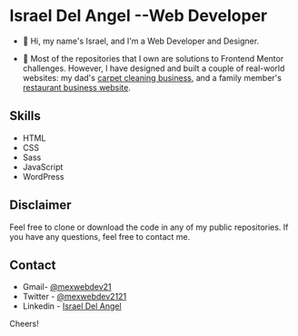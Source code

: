 # Israel Del Angel --Web Developer

- 👋 Hi, my name's Israel, and I'm a Web Developer and Designer. 


- 🌱 Most of the repositories that I own are solutions to Frontend Mentor challenges. However, I have designed and built a couple of real-world websites: my dad's [carpet cleaning business](https://serviciodelangel.com), and a family member's [restaurant business website](https://pipoham274.netlify.app/). 


## Skills


- HTML
- CSS
- Sass
- JavaScript
- WordPress


## Disclaimer

Feel free to clone or download the code in any of my public repositories. If you have any questions, feel free to contact me.


## Contact

- Gmail- [@mexwebdev21](mailto:mexwebdev21@gmail.com)
- Twitter - [@mexwebdev2121](https://www.twitter.com/mexwebdev2121)
- Linkedin - [Israel Del Angel](https://www.linkedin.com/in/idelangel)


Cheers!


